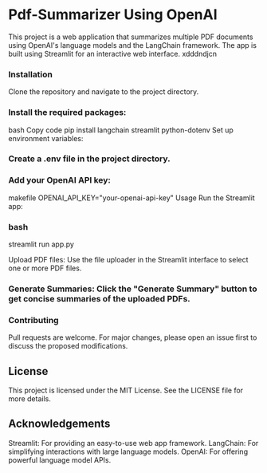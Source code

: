 # Pdf-Summarizer Using OpenAI 

This project is a web application that summarizes multiple PDF documents using OpenAI's language models and the LangChain framework. The app is built using Streamlit for an interactive web interface.
xdddndjcn
### Installation
Clone the repository and navigate to the project directory.

### Install the required packages:

bash
Copy code
pip install langchain streamlit python-dotenv
Set up environment variables:

### Create a .env file in the project directory.
 
### Add your OpenAI API key:
makefile
OPENAI_API_KEY="your-openai-api-key"
Usage
Run the Streamlit app:

### bash

streamlit run app.py 

Upload PDF files: Use the file uploader in the Streamlit interface to select one or more PDF files.

### Generate Summaries: Click the "Generate Summary" button to get concise summaries of the uploaded PDFs.

### Contributing
Pull requests are welcome. For major changes, please open an issue first to discuss the proposed modifications.

## License
This project is licensed under the MIT License. See the LICENSE file for more details.

## Acknowledgements
 Streamlit: For providing an easy-to-use web app framework.
 LangChain: For simplifying interactions with large language models.
OpenAI: For offering powerful language model APIs.
